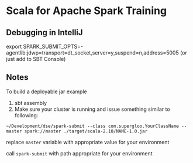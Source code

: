# Scala for Apache Spark Training

## Debugging in IntelliJ

export SPARK_SUBMIT_OPTS=-agentlib:jdwp=transport=dt_socket,server=y,suspend=n,address=5005
 (or just add to SBT Console)

## Notes
To build a deployable jar example

1. sbt assembly
2. Make sure your cluster is running and issue something similar to following:

```
~/Development/dse/spark-submit --class com.supergloo.YourClassName --master spark://master ./target/scala-2.10/NAME-1.0.jar
```

replace `master` variable with appropriate value for your environment

call `spark-submit` with path appropriate for your environment
